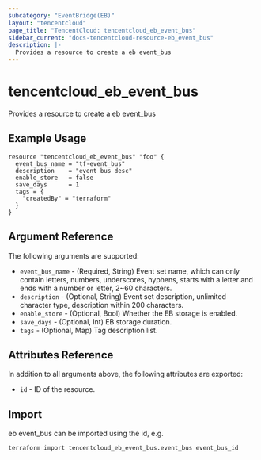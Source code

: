 ```yaml
---
subcategory: "EventBridge(EB)"
layout: "tencentcloud"
page_title: "TencentCloud: tencentcloud_eb_event_bus"
sidebar_current: "docs-tencentcloud-resource-eb_event_bus"
description: |-
  Provides a resource to create a eb event_bus
---
```


# tencentcloud_eb_event_bus

Provides a resource to create a eb event_bus

## Example Usage

```hcl
resource "tencentcloud_eb_event_bus" "foo" {
  event_bus_name = "tf-event_bus"
  description    = "event bus desc"
  enable_store   = false
  save_days      = 1
  tags = {
    "createdBy" = "terraform"
  }
}
```

## Argument Reference

The following arguments are supported:

* `event_bus_name` - (Required, String) Event set name, which can only contain letters, numbers, underscores, hyphens, starts with a letter and ends with a number or letter, 2~60 characters.
* `description` - (Optional, String) Event set description, unlimited character type, description within 200 characters.
* `enable_store` - (Optional, Bool) Whether the EB storage is enabled.
* `save_days` - (Optional, Int) EB storage duration.
* `tags` - (Optional, Map) Tag description list.

## Attributes Reference

In addition to all arguments above, the following attributes are exported:

* `id` - ID of the resource.



## Import

eb event_bus can be imported using the id, e.g.

```
terraform import tencentcloud_eb_event_bus.event_bus event_bus_id
```

